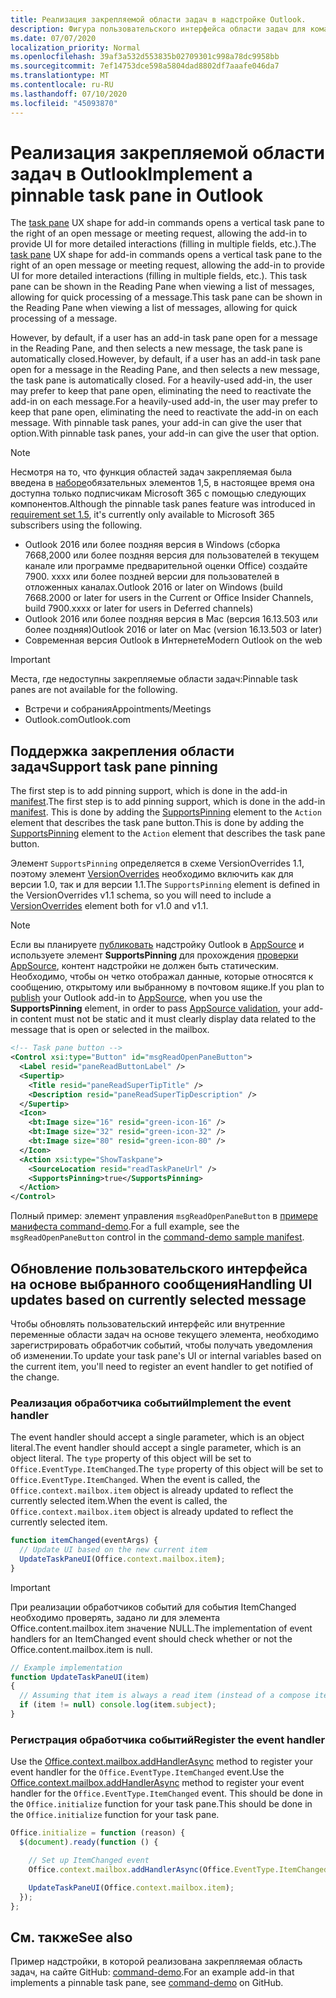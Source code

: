 ```yaml
---
title: Реализация закрепляемой области задач в надстройке Outlook.
description: Фигура пользовательского интерфейса области задач для команд надстройки открывает вертикальную область задач справа от открытого сообщения или приглашения на собрание, предоставляя интерфейс для дополнительных действий.
ms.date: 07/07/2020
localization_priority: Normal
ms.openlocfilehash: 39af3a532d553835b02709301c998a78dc9958bb
ms.sourcegitcommit: 7ef14753dce598a5804dad8802df7aaafe046da7
ms.translationtype: MT
ms.contentlocale: ru-RU
ms.lasthandoff: 07/10/2020
ms.locfileid: "45093870"
---
```

# <a name="implement-a-pinnable-task-pane-in-outlook"></a><span data-ttu-id="eb3a8-103">Реализация закрепляемой области задач в Outlook</span><span class="sxs-lookup"><span data-stu-id="eb3a8-103">Implement a pinnable task pane in Outlook</span></span>

<span data-ttu-id="eb3a8-104">The [task pane](add-in-commands-for-outlook.md#launching-a-task-pane) UX shape for add-in commands opens a vertical task pane to the right of an open message or meeting request, allowing the add-in to provide UI for more detailed interactions (filling in multiple fields, etc.).</span><span class="sxs-lookup"><span data-stu-id="eb3a8-104">The [task pane](add-in-commands-for-outlook.md#launching-a-task-pane) UX shape for add-in commands opens a vertical task pane to the right of an open message or meeting request, allowing the add-in to provide UI for more detailed interactions (filling in multiple fields, etc.).</span></span> <span data-ttu-id="eb3a8-105">This task pane can be shown in the Reading Pane when viewing a list of messages, allowing for quick processing of a message.</span><span class="sxs-lookup"><span data-stu-id="eb3a8-105">This task pane can be shown in the Reading Pane when viewing a list of messages, allowing for quick processing of a message.</span></span>

<span data-ttu-id="eb3a8-106">However, by default, if a user has an add-in task pane open for a message in the Reading Pane, and then selects a new message, the task pane is automatically closed.</span><span class="sxs-lookup"><span data-stu-id="eb3a8-106">However, by default, if a user has an add-in task pane open for a message in the Reading Pane, and then selects a new message, the task pane is automatically closed.</span></span> <span data-ttu-id="eb3a8-107">For a heavily-used add-in, the user may prefer to keep that pane open, eliminating the need to reactivate the add-in on each message.</span><span class="sxs-lookup"><span data-stu-id="eb3a8-107">For a heavily-used add-in, the user may prefer to keep that pane open, eliminating the need to reactivate the add-in on each message.</span></span> <span data-ttu-id="eb3a8-108">With pinnable task panes, your add-in can give the user that option.</span><span class="sxs-lookup"><span data-stu-id="eb3a8-108">With pinnable task panes, your add-in can give the user that option.</span></span>

> [!NOTE]
> <span data-ttu-id="eb3a8-109">Несмотря на то, что функция областей задач закрепляемая была введена в [наборе](../reference/objectmodel/requirement-set-1.5/outlook-requirement-set-1.5.md)обязательных элементов 1,5, в настоящее время она доступна только подписчикам Microsoft 365 с помощью следующих компонентов.</span><span class="sxs-lookup"><span data-stu-id="eb3a8-109">Although the pinnable task panes feature was introduced in [requirement set 1.5](../reference/objectmodel/requirement-set-1.5/outlook-requirement-set-1.5.md), it's currently only available to Microsoft 365 subscribers using the following.</span></span>
> - <span data-ttu-id="eb3a8-110">Outlook 2016 или более поздняя версия в Windows (сборка 7668,2000 или более поздняя версия для пользователей в текущем канале или программе предварительной оценки Office) создайте 7900. xxxx или более поздней версии для пользователей в отложенных каналах.</span><span class="sxs-lookup"><span data-stu-id="eb3a8-110">Outlook 2016 or later on Windows (build 7668.2000 or later for users in the Current or Office Insider Channels, build 7900.xxxx or later for users in Deferred channels)</span></span>
> - <span data-ttu-id="eb3a8-111">Outlook 2016 или более поздняя версия в Mac (версия 16.13.503 или более поздняя)</span><span class="sxs-lookup"><span data-stu-id="eb3a8-111">Outlook 2016 or later on Mac (version 16.13.503 or later)</span></span>
> - <span data-ttu-id="eb3a8-112">Современная версия Outlook в Интернете</span><span class="sxs-lookup"><span data-stu-id="eb3a8-112">Modern Outlook on the web</span></span>

> [!IMPORTANT]
> <span data-ttu-id="eb3a8-113">Места, где недоступны закрепляемые области задач:</span><span class="sxs-lookup"><span data-stu-id="eb3a8-113">Pinnable task panes are not available for the following.</span></span>
> - <span data-ttu-id="eb3a8-114">Встречи и собрания</span><span class="sxs-lookup"><span data-stu-id="eb3a8-114">Appointments/Meetings</span></span>
> - <span data-ttu-id="eb3a8-115">Outlook.com</span><span class="sxs-lookup"><span data-stu-id="eb3a8-115">Outlook.com</span></span>

## <a name="support-task-pane-pinning"></a><span data-ttu-id="eb3a8-116">Поддержка закрепления области задач</span><span class="sxs-lookup"><span data-stu-id="eb3a8-116">Support task pane pinning</span></span>

<span data-ttu-id="eb3a8-117">The first step is to add pinning support, which is done in the add-in [manifest](manifests.md).</span><span class="sxs-lookup"><span data-stu-id="eb3a8-117">The first step is to add pinning support, which is done in the add-in [manifest](manifests.md).</span></span> <span data-ttu-id="eb3a8-118">This is done by adding the [SupportsPinning](../reference/manifest/action.md#supportspinning) element to the `Action` element that describes the task pane button.</span><span class="sxs-lookup"><span data-stu-id="eb3a8-118">This is done by adding the [SupportsPinning](../reference/manifest/action.md#supportspinning) element to the `Action` element that describes the task pane button.</span></span>

<span data-ttu-id="eb3a8-119">Элемент `SupportsPinning` определяется в схеме VersionOverrides 1.1, поэтому элемент [VersionOverrides](../reference/manifest/versionoverrides.md) необходимо включить как для версии 1.0, так и для версии 1.1.</span><span class="sxs-lookup"><span data-stu-id="eb3a8-119">The `SupportsPinning` element is defined in the VersionOverrides v1.1 schema, so you will need to include a [VersionOverrides](../reference/manifest/versionoverrides.md) element both for v1.0 and v1.1.</span></span>

> [!NOTE]
> <span data-ttu-id="eb3a8-120">Если вы планируете [публиковать](../publish/publish.md) надстройку Outlook в [AppSource](https://appsource.microsoft.com) и используете элемент **SupportsPinning** для прохождения [проверки AppSource](/legal/marketplace/certification-policies), контент надстройки не должен быть статическим. Необходимо, чтобы он четко отображал данные, которые относятся к сообщению, открытому или выбранному в почтовом ящике.</span><span class="sxs-lookup"><span data-stu-id="eb3a8-120">If you plan to [publish](../publish/publish.md) your Outlook add-in to [AppSource](https://appsource.microsoft.com), when you use the **SupportsPinning** element, in order to pass [AppSource validation](/legal/marketplace/certification-policies), your add-in content must not be static and it must clearly display data related to the message that is open or selected in the mailbox.</span></span>

```xml
<!-- Task pane button -->
<Control xsi:type="Button" id="msgReadOpenPaneButton">
  <Label resid="paneReadButtonLabel" />
  <Supertip>
    <Title resid="paneReadSuperTipTitle" />
    <Description resid="paneReadSuperTipDescription" />
  </Supertip>
  <Icon>
    <bt:Image size="16" resid="green-icon-16" />
    <bt:Image size="32" resid="green-icon-32" />
    <bt:Image size="80" resid="green-icon-80" />
  </Icon>
  <Action xsi:type="ShowTaskpane">
    <SourceLocation resid="readTaskPaneUrl" />
    <SupportsPinning>true</SupportsPinning>
  </Action>
</Control>
```

<span data-ttu-id="eb3a8-121">Полный пример: элемент управления `msgReadOpenPaneButton` в [примере манифеста command-demo](https://github.com/OfficeDev/outlook-add-in-command-demo/blob/master/command-demo-manifest.xml).</span><span class="sxs-lookup"><span data-stu-id="eb3a8-121">For a full example, see the `msgReadOpenPaneButton` control in the [command-demo sample manifest](https://github.com/OfficeDev/outlook-add-in-command-demo/blob/master/command-demo-manifest.xml).</span></span>

## <a name="handling-ui-updates-based-on-currently-selected-message"></a><span data-ttu-id="eb3a8-122">Обновление пользовательского интерфейса на основе выбранного сообщения</span><span class="sxs-lookup"><span data-stu-id="eb3a8-122">Handling UI updates based on currently selected message</span></span>

<span data-ttu-id="eb3a8-123">Чтобы обновлять пользовательский интерфейс или внутренние переменные области задач на основе текущего элемента, необходимо зарегистрировать обработчик событий, чтобы получать уведомления об изменении.</span><span class="sxs-lookup"><span data-stu-id="eb3a8-123">To update your task pane's UI or internal variables based on the current item, you'll need to register an event handler to get notified of the change.</span></span>

### <a name="implement-the-event-handler"></a><span data-ttu-id="eb3a8-124">Реализация обработчика событий</span><span class="sxs-lookup"><span data-stu-id="eb3a8-124">Implement the event handler</span></span>

<span data-ttu-id="eb3a8-125">The event handler should accept a single parameter, which is an object literal.</span><span class="sxs-lookup"><span data-stu-id="eb3a8-125">The event handler should accept a single parameter, which is an object literal.</span></span> <span data-ttu-id="eb3a8-126">The `type` property of this object will be set to `Office.EventType.ItemChanged`.</span><span class="sxs-lookup"><span data-stu-id="eb3a8-126">The `type` property of this object will be set to `Office.EventType.ItemChanged`.</span></span> <span data-ttu-id="eb3a8-127">When the event is called, the `Office.context.mailbox.item` object is already updated to reflect the currently selected item.</span><span class="sxs-lookup"><span data-stu-id="eb3a8-127">When the event is called, the `Office.context.mailbox.item` object is already updated to reflect the currently selected item.</span></span>

```js
function itemChanged(eventArgs) {
  // Update UI based on the new current item
  UpdateTaskPaneUI(Office.context.mailbox.item);
}
```

> [!IMPORTANT]
> <span data-ttu-id="eb3a8-128">При реализации обработчиков событий для события ItemChanged необходимо проверять, задано ли для элемента Office.content.mailbox.item значение NULL.</span><span class="sxs-lookup"><span data-stu-id="eb3a8-128">The implementation of event handlers for an ItemChanged event should check whether or not the Office.content.mailbox.item is null.</span></span>
>
> ```js
> // Example implementation
> function UpdateTaskPaneUI(item)
> {
>   // Assuming that item is always a read item (instead of a compose item).
>   if (item != null) console.log(item.subject);
> }
> ```

### <a name="register-the-event-handler"></a><span data-ttu-id="eb3a8-129">Регистрация обработчика событий</span><span class="sxs-lookup"><span data-stu-id="eb3a8-129">Register the event handler</span></span>

<span data-ttu-id="eb3a8-130">Use the [Office.context.mailbox.addHandlerAsync](../reference/objectmodel/preview-requirement-set/office.context.mailbox.md#methods) method to register your event handler for the `Office.EventType.ItemChanged` event.</span><span class="sxs-lookup"><span data-stu-id="eb3a8-130">Use the [Office.context.mailbox.addHandlerAsync](../reference/objectmodel/preview-requirement-set/office.context.mailbox.md#methods) method to register your event handler for the `Office.EventType.ItemChanged` event.</span></span> <span data-ttu-id="eb3a8-131">This should be done in the `Office.initialize` function for your task pane.</span><span class="sxs-lookup"><span data-stu-id="eb3a8-131">This should be done in the `Office.initialize` function for your task pane.</span></span>

```js
Office.initialize = function (reason) {
  $(document).ready(function () {

    // Set up ItemChanged event
    Office.context.mailbox.addHandlerAsync(Office.EventType.ItemChanged, itemChanged);

    UpdateTaskPaneUI(Office.context.mailbox.item);
  });
};
```

## <a name="see-also"></a><span data-ttu-id="eb3a8-132">См. также</span><span class="sxs-lookup"><span data-stu-id="eb3a8-132">See also</span></span>

<span data-ttu-id="eb3a8-133">Пример надстройки, в которой реализована закрепляемая область задач, на сайте GitHub: [command-demo](https://github.com/OfficeDev/outlook-add-in-command-demo).</span><span class="sxs-lookup"><span data-stu-id="eb3a8-133">For an example add-in that implements a pinnable task pane, see [command-demo](https://github.com/OfficeDev/outlook-add-in-command-demo) on GitHub.</span></span>
